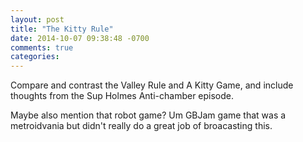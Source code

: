 ```yaml
---
layout: post
title: "The Kitty Rule"
date: 2014-10-07 09:38:48 -0700
comments: true
categories: 
---
```


Compare and contrast the Valley Rule and A Kitty Game, and include
thoughts from the Sup Holmes Anti-chamber episode.

Maybe also mention that robot game? Um GBJam game that was a
metroidvania but didn't really do a great job of broacasting
this.
